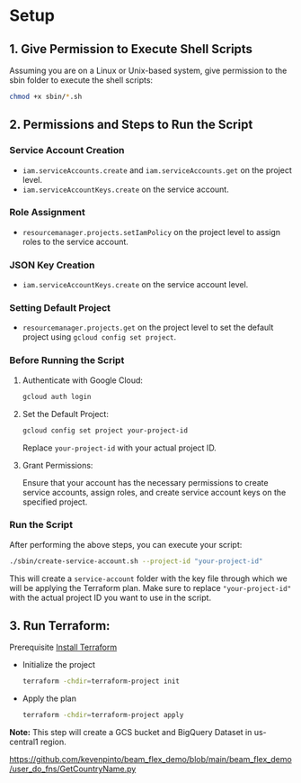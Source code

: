 # Setup

## 1. Give Permission to Execute Shell Scripts

Assuming you are on a Linux or Unix-based system, give permission to the sbin folder to execute the shell scripts:

```bash
chmod +x sbin/*.sh
```

## 2. Permissions and Steps to Run the Script

### Service Account Creation

- `iam.serviceAccounts.create` and `iam.serviceAccounts.get` on the project level.
- `iam.serviceAccountKeys.create` on the service account.

### Role Assignment

- `resourcemanager.projects.setIamPolicy` on the project level to assign roles to the service account.

### JSON Key Creation

- `iam.serviceAccountKeys.create` on the service account level.

### Setting Default Project

- `resourcemanager.projects.get` on the project level to set the default project using `gcloud config set project`.

### Before Running the Script

1. Authenticate with Google Cloud:

   ```bash
   gcloud auth login
   ```

2. Set the Default Project:

   ```bash
   gcloud config set project your-project-id
   ```

   Replace `your-project-id` with your actual project ID.

3. Grant Permissions:

   Ensure that your account has the necessary permissions to create service accounts, assign roles, and create service account keys on the specified project.

### Run the Script

After performing the above steps, you can execute your script:

```bash
./sbin/create-service-account.sh --project-id "your-project-id"
```

This will create a `service-account` folder with the key file through which we will be applying the Terraform plan. Make sure to replace `"your-project-id"` with the actual project ID you want to use in the script.

## 3. Run Terraform:
Prerequisite [Install Terraform](https://developer.hashicorp.com/terraform/tutorials/aws-get-started/install-cli#install-terraform)
- Initialize the project
    ```bash
    terraform -chdir=terraform-project init
    ```
- Apply the plan
    ```bash
    terraform -chdir=terraform-project apply
    ```
**Note:** This step will create a GCS bucket and BigQuery Dataset in us-central1 region.

https://github.com/kevenpinto/beam_flex_demo/blob/main/beam_flex_demo/user_do_fns/GetCountryName.py